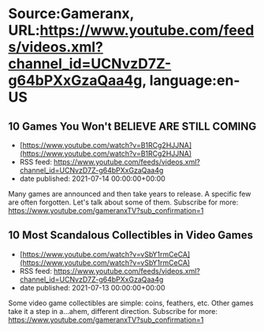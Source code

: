 # Source:Gameranx, URL:https://www.youtube.com/feeds/videos.xml?channel_id=UCNvzD7Z-g64bPXxGzaQaa4g, language:en-US

## 10 Games You Won't BELIEVE ARE STILL COMING
 - [https://www.youtube.com/watch?v=B1RCg2HJJNA](https://www.youtube.com/watch?v=B1RCg2HJJNA)
 - RSS feed: https://www.youtube.com/feeds/videos.xml?channel_id=UCNvzD7Z-g64bPXxGzaQaa4g
 - date published: 2021-07-14 00:00:00+00:00

Many games are announced and then take years to release. A specific few are often forgotten. Let's talk about some of them.
Subscribe for more: https://www.youtube.com/gameranxTV?sub_confirmation=1

## 10 Most Scandalous Collectibles in Video Games
 - [https://www.youtube.com/watch?v=vSbY1rmCeCA](https://www.youtube.com/watch?v=vSbY1rmCeCA)
 - RSS feed: https://www.youtube.com/feeds/videos.xml?channel_id=UCNvzD7Z-g64bPXxGzaQaa4g
 - date published: 2021-07-13 00:00:00+00:00

Some video game collectibles are simple: coins, feathers, etc. Other games take it a step in a...ahem, different direction.
Subscribe for more: https://www.youtube.com/gameranxTV?sub_confirmation=1

